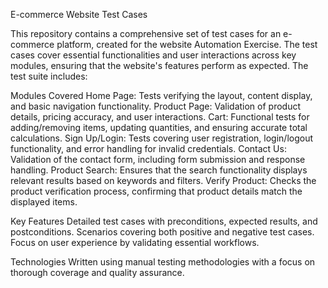 E-commerce Website Test Cases

This repository contains a comprehensive set of test cases for an e-commerce platform, created for the website Automation Exercise. The test cases cover essential functionalities and user interactions across key modules, ensuring that the website's features perform as expected. The test suite includes:

Modules Covered
Home Page: Tests verifying the layout, content display, and basic navigation functionality.
Product Page: Validation of product details, pricing accuracy, and user interactions.
Cart: Functional tests for adding/removing items, updating quantities, and ensuring accurate total calculations.
Sign Up/Login: Tests covering user registration, login/logout functionality, and error handling for invalid credentials.
Contact Us: Validation of the contact form, including form submission and response handling.
Product Search: Ensures that the search functionality displays relevant results based on keywords and filters.
Verify Product: Checks the product verification process, confirming that product details match the displayed items.

Key Features
Detailed test cases with preconditions, expected results, and postconditions.
Scenarios covering both positive and negative test cases.
Focus on user experience by validating essential workflows.

Technologies
Written using manual testing methodologies with a focus on thorough coverage and quality assurance.

